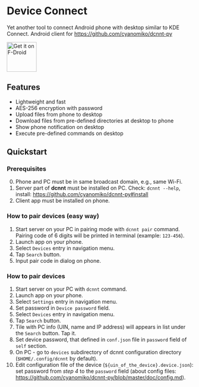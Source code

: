 # Device Connect

Yet another tool to connect Android phone with desktop similar to KDE Connect.
Android client for https://github.com/cyanomiko/dcnnt-py

[<img src="https://fdroid.gitlab.io/artwork/badge/get-it-on.png"
     alt="Get it on F-Droid"
     height="80">](https://f-droid.org/packages/net.dcnnt/)

## Features

* Lightweight and fast
* AES-256 encryption with password
* Upload files from phone to desktop
* Download files from pre-defined directories at desktop to phone
* Show phone notification on desktop
* Execute pre-defined commands on desktop

## Quickstart

### Prerequisites

0. Phone and PC must be in same broadcast domain, e.g., same Wi-Fi.
1. Server part of **dcnnt** must be installed on PC. Check: `dcnnt --help`, install: https://github.com/cyanomiko/dcnnt-py#install  
2. Client app must be installed on phone.

### How to pair devices (easy way)

1. Start server on your PC in pairing mode with `dcnnt pair` command. Pairing code of 6 digits will be printed in terminal (example: `123-456`).
2. Launch app on your phone.
3. Select `Devices` entry in navigation menu.
4. Tap `Search` button.
5. Input pair code in dialog on phone.

### How to pair devices 

1. Start server on your PC with `dcnnt` command.
2. Launch app on your phone.
3. Select `Settings` entry in navigation menu.
4. Set password in `Device password` field. 
3. Select `Devices` entry in navigation menu.
4. Tap `Search` button.
5. Tile with PC info (UIN, name and IP address) will appears in list under the `Search` button. Tap it.
6. Set device password, that defined in `conf.json` file in `password` field of `self` section.
7. On PC - go to `devices` subdirectory of dcnnt configuration directory (`$HOME/.config/dcnnt` by default).
8. Edit configuration file of the device (`${uin_of_the_device}.device.json`): set password from *step 4* to the `password` field (about config files: https://github.com/cyanomiko/dcnnt-py/blob/master/doc/config.md). 
